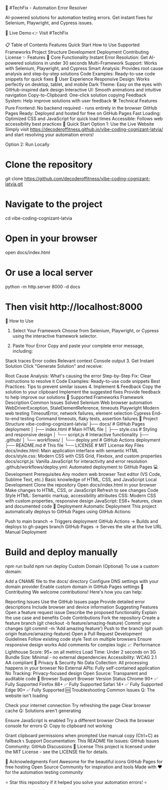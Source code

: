 🚀 #TechFix - Automation Error Resolver

AI-powered solutions for automation testing errors. Get instant fixes for Selenium, Playwright, and Cypress issues.

🌟 Live Demo
👉 Visit #TechFix

📋 Table of Contents
Features
Quick Start
How to Use
Supported Frameworks
Project Structure
Development
Deployment
Contributing
License
✨ Features
🎯 Core Functionality
Instant Error Resolution: Get AI-powered solutions in under 30 seconds
Multi-Framework Support: Works with Selenium, Playwright, and Cypress
Smart Analysis: Provides root cause analysis and step-by-step solutions
Code Examples: Ready-to-use code snippets for quick fixes
🎨 User Experience
Responsive Design: Works perfectly on desktop, tablet, and mobile
Dark Theme: Easy on the eyes with GitHub-inspired dark design
Interactive UI: Smooth animations and intuitive navigation
Copy-to-Clipboard: One-click solution copying
Feedback System: Help improve solutions with user feedback
🛠 Technical Features
Pure Frontend: No backend required - runs entirely in the browser
GitHub Pages Ready: Deployed and hosted for free on GitHub Pages
Fast Loading: Optimized CSS and JavaScript for quick load times
Accessible: Follows web accessibility best practices
🚀 Quick Start
Option 1: Use the Live Website
Simply visit https://decoderoffitness.github.io/vibe-coding-cognizant-latvia/ and start resolving your automation errors!

Option 2: Run Locally
# Clone the repository
git clone https://github.com/decoderoffitness/vibe-coding-cognizant-latvia.git
# Navigate to the project
cd vibe-coding-cognizant-latvia
# Open in your browser
open docs/index.html
# Or use a local server
python -m http.server 8000 -d docs
# Then visit http://localhost:8000
📖 How to Use
1. Select Your Framework
Choose from Selenium, Playwright, or Cypress using the interactive framework selector.

2. Paste Your Error
Copy and paste your complete error message, including:

Stack traces
Error codes
Relevant context
Console output
3. Get Instant Solution
Click "Generate Solution" and receive:

Root Cause Analysis: What's causing the error
Step-by-Step Fix: Clear instructions to resolve it
Code Examples: Ready-to-use code snippets
Best Practices: Tips to prevent similar issues
4. Implement & Feedback
Copy the solution to your clipboard
Implement the suggested fixes
Provide feedback to help improve our solutions
🔧 Supported Frameworks
Framework	Description	Common Issues Solved
Selenium	Web browser automation	WebDriverException, StaleElementReference, timeouts
Playwright	Modern web testing	TimeoutError, network failures, element selection
Cypress	End-to-end testing	Command timeouts, flaky tests, assertion failures
📁 Project Structure
vibe-coding-cognizant-latvia/
├── docs/                   # GitHub Pages deployment
│   ├── index.html         # Main HTML file
│   ├── style.css          # Styling and responsive design
│   └── script.js          # Interactive functionality
├── .github/
│   └── workflows/
│       └── deploy.yml     # GitHub Actions deployment
├── README.md              # This file
└── LICENSE               # MIT License
Key Files
docs/index.html: Main application interface with semantic HTML
docs/style.css: Modern CSS with CSS Grid, Flexbox, and custom properties
docs/script.js: Vanilla JavaScript for interactivity and error resolution
.github/workflows/deploy.yml: Automated deployment to GitHub Pages
💻 Development
Prerequisites
Any modern web browser
Text editor (VS Code, Sublime Text, etc.)
Basic knowledge of HTML, CSS, and JavaScript
Local Development
Clone the repository
Open docs/index.html in your browser
Make changes to HTML, CSS, or JavaScript
Refresh to see changes
Code Style
HTML: Semantic markup, accessibility attributes
CSS: Modern CSS with custom properties, responsive design
JavaScript: ES6+ features, clean and documented code
🚀 Deployment
Automatic Deployment
This project automatically deploys to GitHub Pages using GitHub Actions:

Push to main branch → Triggers deployment
GitHub Actions → Builds and deploys to gh-pages branch
GitHub Pages → Serves the site at the live URL
Manual Deployment
# Build and deploy manually
npm run build
npm run deploy
Custom Domain (Optional)
To use a custom domain:

Add a CNAME file to the docs/ directory
Configure DNS settings with your domain provider
Enable custom domain in GitHub Pages settings
🤝 Contributing
We welcome contributions! Here's how you can help:

Reporting Issues
Use the GitHub Issues page
Provide detailed error descriptions
Include browser and device information
Suggesting Features
Open a feature request issue
Describe the proposed functionality
Explain the use case and benefits
Code Contributions
Fork the repository
Create a feature branch (git checkout -b feature/amazing-feature)
Commit your changes (git commit -m 'Add amazing feature')
Push to the branch (git push origin feature/amazing-feature)
Open a Pull Request
Development Guidelines
Follow existing code style
Test on multiple browsers
Ensure responsive design works
Add comments for complex logic
📈 Performance
Lighthouse Score: 95+ on all metrics
Load Time: Under 2 seconds on 3G
Bundle Size: Minimal - no external dependencies
Accessibility: WCAG 2.1 AA compliant
🔐 Privacy & Security
No Data Collection: All processing happens in your browser
No External APIs: Fully self-contained application
No Tracking: Privacy-focused design
Open Source: Transparent and auditable code
📱 Browser Support
Browser	Version	Status
Chrome	90+	✅ Fully Supported
Firefox	88+	✅ Fully Supported
Safari	14+	✅ Fully Supported
Edge	90+	✅ Fully Supported
🆘 Troubleshooting
Common Issues
Q: The website isn't loading

Check your internet connection
Try refreshing the page
Clear browser cache
Q: Solutions aren't generating

Ensure JavaScript is enabled
Try a different browser
Check the browser console for errors
Q: Copy to clipboard not working

Grant clipboard permissions when prompted
Use manual copy (Ctrl+C) as fallback
📞 Support
Documentation: This README file
Issues: GitHub Issues
Community: GitHub Discussions
📄 License
This project is licensed under the MIT License - see the LICENSE file for details.

🙏 Acknowledgments
Font Awesome for the beautiful icons
GitHub Pages for free hosting
Open Source Community for inspiration and tools
Made with ❤️ for the automation testing community

⭐ Star this repository if it helped you solve your automation errors! ⭐
